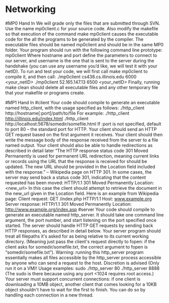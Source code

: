 # Networking

#MP0 Hand In
We will grade only the files that are submitted through SVN. Use the name mp0client.c for your source
code. Also modify the makefile so that execution of the command make mp0client causes the executable
code for the all the programs to be generated by the compiler. The executable files should be named
mp0client and should be in the same MP0 folder. Your program should run with the following command line
prototype:
mp0client <hostname> <port> <username>
Where hostname and port define the parameters to connect to our server, and username is the one that is sent to the
server during the handshake (you can use any username you’d like, we will test it with your netID). To run and test
your code, we will first call make mp0client to compile it, and then call:
./mp0client cs438.cs.illinois.edu 6000 <your_netID>
./mp0client 52.165.147.13 6500 <your_netID>
Finally, running make clean should delete all executable files and any other temporary file that your makefile or
programs create. 

#MP1 Hand In
#client
Your code should compile to generate an executable named http_client, with the usage specified as follows:
./http_client http://hostname[:port]/path/to/file
For example:
./http_client http://illinois.edu/index.html
./http_client http://localhost:5678/somedir/somefile.html
If :port is not specified, default to port 80 – the standard port for HTTP.
Your client should send an HTTP GET request based on the first argument it receives. Your client should then
write the message body of the response received from the server to a file named output. Your client should also be
able to handle redirections as described in detail later
“The HTTP response status code 301 Moved Permanently is used for permanent URL redirection, meaning current
links or records using the URL that the response is received for should be updated. The new URL should be
provided in the Location field included with the response.” – Wikipedia page on HTTP 301.
In some cases, the server may send back a status code 301, indicating that the content requested has been moved:
HTTP/1.1 301 Moved Permanently
Location: <new_url>
In this case the client should attempt to retrieve the document in the new_url given in the Location field.
Here is an example from Wikipedia page:
Client request:
GET /index.php HTTP/1.1
Host: www.example.org
Server response:
HTTP/1.1 301 Moved Permanently
Location: http://www.example.org/index.asp
#server
Your code should compile to generate an executable named http_server. It should take one command line argument,
the port number, and start listening on the port specified once started.
The server should handle HTTP GET requests by sending back HTTP responses, as described in detail below.
Your server program should treat all filepaths it's asked for as being relative to its current working directory.
(Meaning just pass the client's request directly to fopen: if the client asks for somedir/somefile.txt, the correct
argument to fopen is “somedir/somefile.txt”).
Warning: running this http_server program essentially makes all files accessible by the http_server process
accessible by anyone who can send a request to the host. Discretion is advised (Only run it on a VM)!
Usage examples:
sudo ./http_server 80
./http_server 8888
(The sudo is there because using any port <1024 requires root access.)
Your server must support concurrent connections: if one client is downloading a 10MB object, another client that
comes looking for a 10KB object shouldn't have to wait for the first to finish.
You can do so by handling each connection in a new thread.
